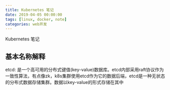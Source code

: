 ```yaml
---
title: Kubernetes 笔记
date: 2019-04-05 00:00:00
tags: [linux, docker, note]
categories: web开发
---
```


Kubernetes 笔记

<!-- more -->

## 基本名称解释

etcd: 是一个高可用的分布式键值(key-value)数据库。etcd内部采用raft协议作为一致性算法，有点像zk，k8s集群使用etcd作为它的数据后端，etcd是一种无状态的分布式数据存储集群。数据以key-value的形式存储在其中